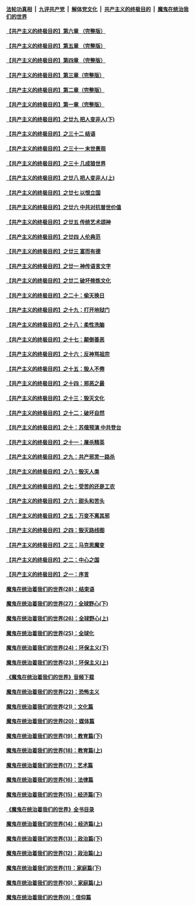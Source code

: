 ####  [法轮功真相](../../../../basic/blob/master/README.md?t=07031331) &nbsp;|&nbsp; [九评共产党](../../../../9ping.md/blob/master/README.md?t=07031331) &nbsp;|&nbsp; [解体党文化](../../../../jtdwh.md/blob/master/README.md?t=07031331)  &nbsp;|&nbsp; [共产主义的终极目的](../../../../gczydzjmd.md/blob/master/README.md?t=07031331) &nbsp;|&nbsp; [魔鬼在统治我们的世界](../../../../mgztzwmdsj.md/blob/master/README.md?t=07031331) 

#### [【共产主义的终极目的】第六章 （完整版）](../pages/nsc422/n11428913.md?t=07031331) 

#### [【共产主义的终极目的】第五章 （完整版）](../pages/nsc422/n11428912.md?t=07031331) 

#### [【共产主义的终极目的】第四章 （完整版）](../pages/nsc422/n11428907.md?t=07031331) 

#### [【共产主义的终极目的】第三章（完整版）](../pages/nsc422/n11428848.md?t=07031331) 

#### [【共产主义的终极目的】第二章（完整版）](../pages/nsc422/n11428831.md?t=07031331) 

#### [【共产主义的终极目的】第一章（完整版）](../pages/nsc422/n11417651.md?t=07031331) 

#### [【共产主义的终极目的】之廿九 把人变非人(下)](../pages/nsc422/n11344140.md?t=07031331) 

#### [【共产主义的终极目的】之三十二 结语](../pages/nsc422/n11360535.md?t=07031331) 

#### [【共产主义的终极目的】之三十一 末世景观](../pages/nsc422/n11351129.md?t=07031331) 

#### [【共产主义的终极目的】之三十 几成狼世界](../pages/nsc422/n11348280.md?t=07031331) 

#### [【共产主义的终极目的】之廿八 把人变非人(上)](../pages/nsc422/n11340492.md?t=07031331) 

#### [【共产主义的终极目的】之廿七 以恨立国](../pages/nsc422/n11336944.md?t=07031331) 

#### [【共产主义的终极目的】之廿六 中共对抗普世价值](../pages/nsc422/n11324785.md?t=07031331) 

#### [【共产主义的终极目的】之廿五 传统艺术颂神](../pages/nsc422/n11296396.md?t=07031331) 

#### [【共产主义的终极目的】之廿四 人伦典范](../pages/nsc422/n11296397.md?t=07031331) 

#### [【共产主义的终极目的】之廿三 富而有德](../pages/nsc422/n11283598.md?t=07031331) 

#### [【共产主义的终极目的】之廿一 神传语言文字](../pages/nsc422/n11263265.md?t=07031331) 

#### [【共产主义的终极目的】之廿二 破坏修炼文化](../pages/nsc422/n11245728.md?t=07031331) 

#### [【共产主义的终极目的】之二十：偷天换日](../pages/nsc422/n11238846.md?t=07031331) 

#### [【共产主义的终极目的】之十九：打开地狱门](../pages/nsc422/n11206376.md?t=07031331) 

#### [【共产主义的终极目的】之十八：柔性洗脑](../pages/nsc422/n11199994.md?t=07031331) 

#### [【共产主义的终极目的】之十七：颠倒善恶](../pages/nsc422/n11179782.md?t=07031331) 

#### [【共产主义的终极目的】之十六：反神骂祖宗](../pages/nsc422/n11166798.md?t=07031331) 

#### [【共产主义的终极目的】之十五：毁人不倦](../pages/nsc422/n11166792.md?t=07031331) 

#### [【共产主义的终极目的】之十四：邪恶之最](../pages/nsc422/n11150249.md?t=07031331) 

#### [【共产主义的终极目的】之十三：毁灭文化](../pages/nsc422/n11135227.md?t=07031331) 

#### [【共产主义的终极目的】之十二：破坏自然](../pages/nsc422/n11135214.md?t=07031331) 

#### [【共产主义的终极目的】之十：苏俄预演 中共登台](../pages/nsc422/n11118424.md?t=07031331) 

#### [【共产主义的终极目的】之十一：屠杀精英](../pages/nsc422/n11118442.md?t=07031331) 

#### [【共产主义的终极目的】之九：共产邪灵一路杀](../pages/nsc422/n11114139.md?t=07031331) 

#### [【共产主义的终极目的】之八：毁灭人类](../pages/nsc422/n11108503.md?t=07031331) 

#### [【共产主义的终极目的】之七：受苦的还是工农](../pages/nsc422/n11101809.md?t=07031331) 

#### [【共产主义的终极目的】之六：甜头和苦头](../pages/nsc422/n11096971.md?t=07031331) 

#### [【共产主义的终极目的】之五：万变不离其邪](../pages/nsc422/n11091285.md?t=07031331) 

#### [【共产主义的终极目的】之四：毁灭路线图](../pages/nsc422/n11086284.md?t=07031331) 

#### [【共产主义的终极目的】之三：马克思魔变](../pages/nsc422/n11061941.md?t=07031331) 

#### [【共产主义的终极目的】之二：中心之国](../pages/nsc422/n11047728.md?t=07031331) 

#### [【共产主义的终极目的】之一：序言](../pages/nsc422/n11086077.md?t=07031331) 

#### [魔鬼在统治着我们的世界(28)：结束语](../pages/nsc422/n10936246.md?t=07031331) 

#### [魔鬼在统治着我们的世界(27)：全球野心(下)](../pages/nsc422/n10928319.md?t=07031331) 

#### [魔鬼在统治着我们的世界(26)：全球野心(上)](../pages/nsc422/n10900318.md?t=07031331) 

#### [魔鬼在统治着我们的世界(25)：全球化](../pages/nsc422/n10788205.md?t=07031331) 

#### [魔鬼在统治着我们的世界(24)：环保主义(下)](../pages/nsc422/n10695307.md?t=07031331) 

#### [魔鬼在统治着我们的世界(23)：环保主义(上)](../pages/nsc422/n10688613.md?t=07031331) 

#### [《魔鬼在统治着我们的世界》音频下载](../pages/nsc422/n10635553.md?t=07031331) 

#### [魔鬼在统治着我们的世界(22)：恐怖主义](../pages/nsc422/n10614727.md?t=07031331) 

#### [魔鬼在统治着我们的世界(21)：文化篇](../pages/nsc422/n10597706.md?t=07031331) 

#### [魔鬼在统治着我们的世界(20)：媒体篇](../pages/nsc422/n10586579.md?t=07031331) 

#### [魔鬼在统治着我们的世界(19)：教育篇(下)](../pages/nsc422/n10564808.md?t=07031331) 

#### [魔鬼在统治着我们的世界(18)：教育篇(上)](../pages/nsc422/n10526970.md?t=07031331) 

#### [魔鬼在统治着我们的世界(17)：艺术篇](../pages/nsc422/n10499093.md?t=07031331) 

#### [魔鬼在统治着我们的世界(16)：法律篇](../pages/nsc422/n10485969.md?t=07031331) 

#### [魔鬼在统治着我们的世界(15)：经济篇(下)](../pages/nsc422/n10469975.md?t=07031331) 

#### [《魔鬼在统治着我们的世界》全书目录](../pages/nsc422/n10464261.md?t=07031331) 

#### [魔鬼在统治着我们的世界(14)：经济篇(上)](../pages/nsc422/n10457370.md?t=07031331) 

#### [魔鬼在统治着我们的世界(13)：政治篇(下)](../pages/nsc422/n10448270.md?t=07031331) 

#### [魔鬼在统治着我们的世界(12)：政治篇(上)](../pages/nsc422/n10444576.md?t=07031331) 

#### [魔鬼在统治着我们的世界(11)：家庭篇(下)](../pages/nsc422/n10440961.md?t=07031331) 

#### [魔鬼在统治着我们的世界(10)：家庭篇(上)](../pages/nsc422/n10435448.md?t=07031331) 

#### [魔鬼在统治着我们的世界(9)：信仰篇](../pages/nsc422/n10432159.md?t=07031331) 

